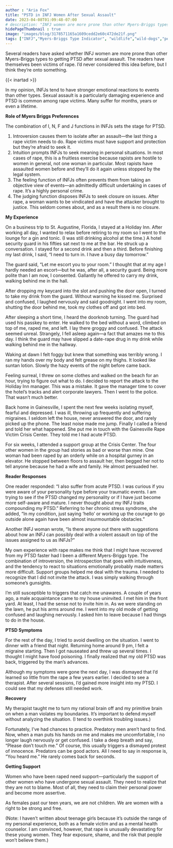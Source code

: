```yaml
---
author : "Aria Fox"
title: "PSTD in INFJ Women After Sexual Assault"
date: 2023-04-08T01:09:48-07:00
# description: "INFJ women are more prone than other Myers-Briggs types to getting PTSD after sexual assault."
hidePageThumbnail : true 
image: "images/blog/3178571165a1609cedd2e60c472de21f.png"
tags: ["INFJ","Myers-Briggs Type Indicator", "wildlife","wild-dogs","pets","animal-welfare"]
---
```



<!-- This is **bold** text, and this is *emphasized* text.
![infp_injf table](/infp_injf-table.jpg)
Visit the [Hugo](https://gohugo.io) website! -->

<!-- https://beaconstreetusa.com/wp/pstd-in-infj-women-after-sexual-assault/ -->

Several readers have asked whether INFJ women are more prone than other Myers-Briggs types to getting PTSD after sexual assault. The readers have themselves been victims of rape. I’d never considered this idea before, but I think they’re onto something.

{{< inartad >}}

In my opinion, INFJs tend to have stronger emotional reactions to events than other types. Sexual assault is a particularly damaging experience and PTSD is common among rape victims. Many suffer for months, years or even a lifetime.

**Role of Myers Briggs Preferences**

The combination of I, N, F and J functions in INFJs sets the stage for PTSD.
1. Introversion causes them to isolate after an assault—the last thing a rape victim needs to do. Rape victims must have support and protection but they’re afraid to seek it.
2.	Intuition prompts INFJs to seek meaning in personal situations. In most cases of rape, this is a fruitless exercise because rapists are hostile to women in general, not one woman in particular. Most rapists have assaulted women before and they’ll do it again unless stopped by the legal system.
3.	The feeling function of INFJs often prevents them from taking an objective view of events—an admittedly difficult undertaking in cases of rape. It’s a highly personal crime.
4.	The judging function disposes INFJs to seek closure on issues. After rape, a woman wants to be vindicated and have the attacker brought to justice. This seldom comes about, and as a result there is no closure.

**My Experience**

On a business trip to St. Augustine, Florida, I stayed at a Holiday Inn. After working all day, I wanted to relax before retiring to my room so I went to the lounge for a gin and tonic. (I was still drinking alcohol at the time.) A hotel security guard in his fifties sat next to me at the bar. He struck up a conversation. I stayed for a second drink and then a third. Before finishing my last drink, I said, “I need to turn in. I have a busy day tomorrow.”

The guard said, “Let me escort you to your room.” I thought that at my age I hardly needed an escort—but he was, after all, a security guard. Being more polite than I am now, I consented. Gallantly he offered to carry my drink, walking behind me in the hall.

After dropping my keycard into the slot and pushing the door open, I turned to take my drink from the guard. Without warning he kissed me. Surprised and confused, I laughed nervously and said goodnight. I went into my room, shutting the door behind me, took my clothes off and got into bed.

After sleeping a short time, I heard the doorknob turning. The guard had used his passkey to enter. He walked to the bed without a word, climbed on top of me, raped me, and left. I lay there groggy and confused. The attack seemed unreal. Strangely, I fell asleep again—a fact that amazes me to this day. I think the guard may have slipped a date-rape drug in my drink while walking behind me in the hallway.

Waking at dawn I felt foggy but knew that something was terribly wrong. I ran my hands over my body and felt grease on my thighs. It looked like suntan lotion. Slowly the hazy events of the night before came back.

Feeling surreal, I threw on some clothes and walked on the beach for an hour, trying to figure out what to do. I decided to report the attack to the Holiday Inn manager. This was a mistake. It gave the manager time to cover the hotel’s tracks and alert corporate lawyers. Then I went to the police. That wasn’t much better.

Back home in Gainesville, I spent the next few weeks isolating myself, fearful and depressed. I was ill, throwing up frequently and suffering migraines. I seldom left the house, never answered the door, and rarely picked up the phone. The least noise made me jump. Finally I called a friend and told her what happened. She put me in touch with the Gainesville Rape Victim Crisis Center. They told me I had acute PTSD.

For six weeks, I attended a support group at the Crisis Center. The four other women in the group had stories as bad or worse than mine. One woman had been raped by an orderly while on a hospital gurney in an elevator. He stopped between floors to assault her, then begged her not to tell anyone because he had a wife and family. He almost persuaded her.

**Reader Responses**

One reader responded: “I also suffer from acute PTSD. I was curious if you were aware of your personality type before your traumatic events. I am trying to see if the PTSD changed my personality or if I have just become more self-aware and mature. I never thought about my INFJ traits compounding my PTSD.” Referring to her chronic stress syndrome, she added, “In my condition, just saying ‘hello’ or working up the courage to go outside alone again have been almost insurmountable obstacles.”

Another INFJ woman wrote, “Is there anyone out there with suggestions about how an INFJ can possibly deal with a violent assault on top of the issues assigned to us as INFJs?”

My own experience with rape makes me think that I might have recovered from my PTSD faster had I been a different Myers-Briggs type. The combination of introversion, the introspection that goes with intuitiveness, and the tendency to react to situations emotionally probably made matters more difficult. Support groups helped me deal with the trauma. I needed to recognize that I did not invite the attack. I was simply walking through someone’s gunsights.

I’m still susceptible to triggers that catch me unawares. A couple of years ago, a male acquaintance came to my house uninvited. I met him in the front yard. At least, I had the sense not to invite him in. As we were standing on the lawn, he put his arms around me. I went into my old mode of getting confused and laughing nervously. I asked him to leave because I had things to do in the house.

**PTSD Symptoms**

For the rest of the day, I tried to avoid dwelling on the situation. I went to dinner with a friend that night. Returning home around 9 pm, I felt a migraine starting. Then I got nauseated and threw up several times. I thought I might have food poisoning. I finally realized that my old PTSD was back, triggered by the man’s advances.

Although my symptoms were gone the next day, I was dismayed that I’d learned so little from the rape a few years earlier. I decided to see a therapist. After several sessions, I’d gained more insight into my PTSD. I could see that my defenses still needed work.

**Recovery**

My therapist taught me to turn my rational brain off and my primitive brain on when a man violates my boundaries. It’s important to defend myself without analyzing the situation. (I tend to overthink troubling issues.)

Fortunately, I’ve had chances to practice. Predatory men aren’t hard to find. Now, when a man puts his hands on me and makes me uncomfortable, I no longer laugh nervously or get confused. I take a deep breath and say, “Please don’t touch me.” Of course, this usually triggers a dismayed protest of innocence. Predators can be good actors. All I need to say in response is, “You heard me.” He rarely comes back for seconds.

**Getting Support**

Women who have been raped need support—particularly the support of other women who have undergone sexual assault. They need to realize that they are not to blame. Most of all, they need to claim their personal power and become more assertive.

As females past our teen years, we are not children. We are women with a right to be strong and free.

(Note: I haven’t written about teenage girls because it’s outside the range of my personal experience, both as a female victim and as a mental health counselor. I am convinced, however, that rape is unusually devastating for these young women. They fear exposure, shame, and the risk that people won’t believe them.)

